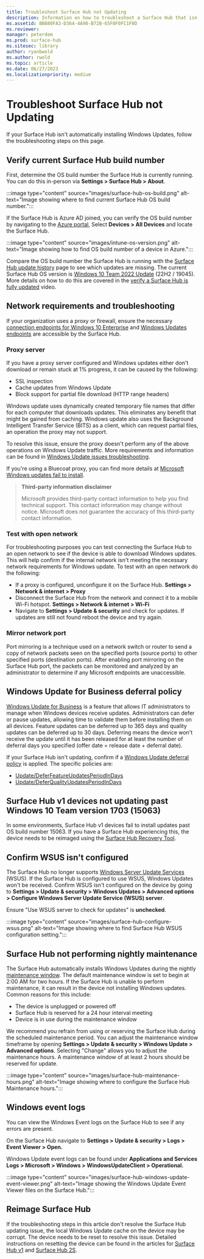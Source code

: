 ```yaml
---
title: Troubleshoot Surface Hub not Updating
description: Information on how to troubleshoot a Surface Hub that isn't automatically installing Windows Updates.
ms.assetid: 8BB80FA3-D364-4A90-B72B-65F0F0FC1F0D
ms.reviewer: 
manager: peterdem
ms.prod: surface-hub
ms.sitesec: library
author: ryanbwold
ms.author: rwold
ms.topic: article
ms.date: 06/27/2023
ms.localizationpriority: medium
---
```


# Troubleshoot Surface Hub not Updating ##

If your Surface Hub isn't automatically installing Windows Updates, follow the troubleshooting steps on this page.
 
## Verify current Surface Hub build number ##
First, determine the OS build number the Surface Hub is currently running. You can do this in-person via **Settings > Surface Hub > About**.

:::image type="content" source="images/surface-hub-os-build.png" alt-text="Image showing where to find current Surface Hub OS build number.":::
 
If the Surface Hub is Azure AD joined, you can verify the OS build number by navigating to the [Azure portal](https://portal.azure.com/), Select **Devices > All Devices** and locate the Surface Hub.
 
:::image type="content" source="images/intune-os-version.png" alt-text="Image showing how to find OS build number of a device in Azure.":::

Compare the OS build number the Surface Hub is running with the [Surface Hub update history](/surface-hub/surface-hub-update-history) page to see which updates are missing. The current Surface Hub OS version is [Windows 10 Team 2022 Update](/surface-hub/surface-hub-2022-update) (22H2 / 19045). More details on how to do this are covered in the [verify a Surface Hub is fully updated](https://www.youtube.com/watch?v=rxL5cUS_3TA) video.

## Network requirements and troubleshooting ##
If your organization uses a proxy or firewall, ensure the necessary [connection endpoints for Windows 10 Enterprise](/windows/privacy/manage-windows-21h2-endpoints) and [Windows Updates endpoints](/troubleshoot/windows-client/deployment/windows-update-issues-troubleshooting#device-cant-access-update-files) are accessible by the Surface Hub.

### Proxy server ###
If you have a proxy server configured and Windows updates either don't download or remain stuck at 1% progress, it can be caused by the following:
- SSL inspection
- Cache updates from Windows Update
- Block support for partial file download (HTTP range headers)

Windows update uses dynamically created temporary file names that differ for each computer that downloads updates. This eliminates any benefit that might be gained from caching. Windows update also uses the Background Intelligent Transfer Service (BITS) as a client, which can request partial files, an operation the proxy may not support.

To resolve this issue, ensure the proxy doesn't perform any of the above operations on Windows Update traffic. More requirements and information can be found in [Windows Update issues troubleshooting](/troubleshoot/windows-client/deployment/windows-update-issues-troubleshooting).

If you're using a Bluecoat proxy, you can find more details at [Microsoft Windows updates fail to install](https://knowledge.broadcom.com/external/article/166719/microsoft-windows-updates-fail-to-instal.html).

> **Third-party information disclaimer**
>
> Microsoft provides third-party contact information to help you find technical support. This contact information may change without notice. Microsoft does not guarantee the accuracy of this third-party contact information.

### Test with open network ###
For troubleshooting purposes you can test connecting the Surface Hub to an open network to see if the device is able to download Windows updates. This will help confirm if the internal network isn't meeting the necessary network requirements for Windows update. To test with an open network do the following:

- If a proxy is configured, unconfigure it on the Surface Hub. **Settings > Network & internet > Proxy**
- Disconnect the Surface Hub from the network and connect it to a mobile Wi-Fi hotspot. **Settings > Network & internet > Wi-Fi**
- Navigate to **Settings > Update & security** and check for updates. If updates are still not found reboot the device and try again.

### Mirror network port ###
Port mirroring is a technique used on a network switch or router to send a copy of network packets seen on the specified ports (source ports) to other specified ports (destination ports). After enabling port mirroring on the Surface Hub port, the packets can be monitored and analyzed by an administrator to determine if any Microsoft endpoints are unaccessible. 

## Windows Update for Business deferral policy ##
[Windows Update for Business](/surface-hub/manage-windows-updates-for-surface-hub#windows-update-for-business) is a feature that allows IT administrators to manage when Windows devices receive updates. Administrators can defer or pause updates, allowing time to validate them before installing them on all devices. Feature updates can be deferred up to 365 days and quality updates can be deferred up to 30 days. Deferring means the device won't receive the update until it has been released for at least the number of deferral days you specified (offer date = release date + deferral date).
 
If your Surface Hub isn't updating, confirm if a [Windows Update deferral policy](/surface-hub/manage-windows-updates-for-surface-hub#group-surface-hub-into-deployment-rings) is applied. The specific policies are:

- [Update/DeferFeatureUpdatesPeriodInDays](/windows/client-management/mdm/policy-csp-update#deferfeatureupdatesperiodindays)
- [Update/DeferQualityUpdatesPeriodInDays](/windows/client-management/mdm/policy-csp-update#deferqualityupdatesperiodindays)

## Surface Hub v1 devices not updating past Windows 10 Team version 1703 (15063) ##
In some environments, Surface Hub v1 devices fail to install updates past OS build number 15063. If you have a Surface Hub experiencing this, the device needs to be reimaged using the [Surface Hub Recovery Tool](/surface-hub/surface-hub-recovery-tool).

## Confirm WSUS isn't configured ##
The Surface Hub no longer supports [Windows Server Update Services](/windows-server/administration/windows-server-update-services/get-started/windows-server-update-services-wsus) (WSUS). If the Surface Hub is configured to use WSUS, Windows Updates won't be received. Confirm WSUS isn't configured on the device by going to **Settings > Update & security > Windows Updates > Advanced options > Configure Windows Server Update Service (WSUS) server**.
 
Ensure "Use WSUS server to check for updates" is **unchecked**.
 
:::image type="content" source="images/surface-hub-configure-wsus.png" alt-text="Image showing where to find Surface Hub WSUS configuration setting.":::

## Surface Hub not performing nightly maintenance ##
The Surface Hub automatically installs Windows Updates during the nightly [maintenance window](/surface-hub/manage-windows-updates-for-surface-hub#maintenance-window). The default maintenance window is set to begin at 2:00 AM for two hours. If the Surface Hub is unable to perform maintenance, it can result in the device not installing Windows updates. Common reasons for this include:

- The device is unplugged or powered off
- Surface Hub is reserved for a 24 hour interval meeting
- Device is in use during the maintenance window

We recommend you refrain from using or reserving the Surface Hub during the scheduled maintenance period. You can adjust the maintenance window timeframe by opening **Settings > Update & security > Windows Update > Advanced options**. Selecting "Change" allows you to adjust the maintenance hours. A maintenance window of at least 2 hours should be reserved for update.

:::image type="content" source="images/surface-hub-maintenance-hours.png" alt-text="Image showing where to configure the Surface Hub Maintenance hours.":::

## Windows event logs ##
You can view the Windows Event logs on the Surface Hub to see if any errors are present.
 
On the Surface Hub navigate to **Settings > Update & security > Logs > Event Viewer > Open.** 

Windows Update event logs can be found under **Applications and Services Logs > Microsoft > Windows > WindowsUpdateClient > Operational.**
 
:::image type="content" source="images/surface-hub-windows-update-event-viewer.png" alt-text="Image showing the Windows Update Event Viewer files on the Surface Hub.":::

## Reimage Surface Hub ##
If the troubleshooting steps in this article don't resolve the Surface Hub updating issue, the local Windows Update cache on the device may be corrupt. The device needs to be reset to resolve this issue. Detailed instructions on resetting the device can be found in the articles for [Surface Hub v1](/surface-hub/device-reset-surface-hub) and [Surface Hub 2S](/surface-hub/surface-hub-2s-recover-reset).